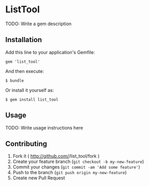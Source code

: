 # ListTool

TODO: Write a gem description

## Installation

Add this line to your application's Gemfile:

    gem 'list_tool'

And then execute:

    $ bundle

Or install it yourself as:

    $ gem install list_tool

## Usage

TODO: Write usage instructions here

## Contributing

1. Fork it ( http://github.com/<my-github-username>/list_tool/fork )
2. Create your feature branch (`git checkout -b my-new-feature`)
3. Commit your changes (`git commit -am 'Add some feature'`)
4. Push to the branch (`git push origin my-new-feature`)
5. Create new Pull Request
